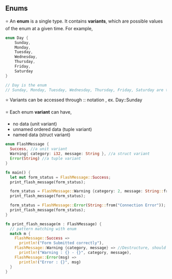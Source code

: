 Enums
---

⭐️ An **enum** is a single type. It contains **variants**, which are possible values of the enum at a given time. For example,

```rust
enum Day {
    Sunday,
    Monday,
    Tuesday,
    Wednesday,
    Thursday,
    Friday,
    Saturday
}

// Day is the enum
// Sunday, Monday, Tuesday, Wednesday, Thursday, Friday, Saturday are the variants
```

⭐️ Variants can be accessed through :: notation , ex. Day::Sunday

⭐️ Each enum **variant** can have,
* no data (unit variant)
* unnamed ordered data (tuple variant)
* named data (struct variant)


```rust
enum FlashMessage {
  Success, //a unit variant
  Warning{ category: i32, message: String }, //a struct variant
  Error(String) //a tuple variant
}

fn main() {
  let mut form_status = FlashMessage::Success;
  print_flash_message(form_status);

  form_status = FlashMessage::Warning {category: 2, message: String::from("Field X is required")};
  print_flash_message(form_status);

  form_status = FlashMessage::Error(String::from("Connection Error"));
  print_flash_message(form_status);
}

fn print_flash_message(m : FlashMessage) {
  // pattern matching with enum
  match m {
    FlashMessage::Success =>
      println!("Form Submitted correctly"),
    FlashMessage::Warning {category, message} => //Destructure, should use same field names
      println!("Warning : {} - {}", category, message),
    FlashMessage::Error(msg) =>
      println!("Error : {}", msg)
  }
}
```
